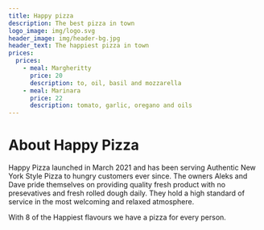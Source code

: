 ```yaml
---
title: Happy pizza
description: The best pizza in town
logo_image: img/logo.svg
header_image: img/header-bg.jpg
header_text: The happiest pizza in town
prices:
  prices:
    - meal: Margheritty
      price: 20
      description: to, oil, basil and mozzarella
    - meal: Marinara
      price: 22
      description: tomato, garlic, oregano and oils
---
```


# About Happy Pizza

Happy Pizza launched in March 2021 and has been serving Authentic New York Style Pizza to hungry customers ever since. The owners Aleks and Dave pride themselves on providing quality fresh product with no presevatives and fresh rolled dough daily. They hold a high standard of service in the most welcoming and relaxed atmosphere.

With 8 of the Happiest flavours we have a pizza for every person.
